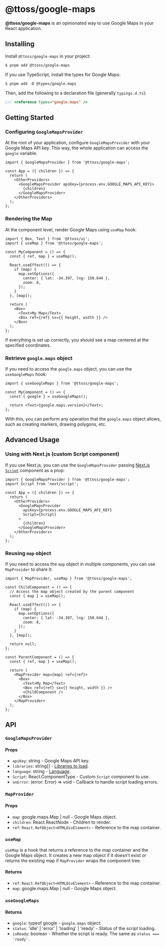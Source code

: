 # @ttoss/google-maps

<strong>@ttoss/google-maps</strong> is an opinionated way to use Google Maps in your React application.

## Installing

Install `@ttoss/google-maps` in your project:

```shell
$ pnpm add @ttoss/google-maps
```

If you use TypeScript, install the types for Google Maps:

```shell
$ pnpm add -D @types/google.maps
```

Then, add the following to a declaration file (generally `typings.d.ts`):

```typescript title="typings.d.ts"
/// <reference types="google.maps" />
```

## Getting Started

### Configuring `GoogleMapsProvider`

At the root of your application, configure `GoogleMapsProvider` with your Google Maps API key. This way, the whole application can access the `google` variable.

```tsx
import { GoogleMapsProvider } from '@ttoss/google-maps';

const App = ({ children }) => {
  return (
    <OtherProviders>
      <GoogleMapsProvider apiKey={process.env.GOOGLE_MAPS_API_KEY}>
        {children}
      </GoogleMapsProvider>
    </OtherProviders>
  );
};
```

### Rendering the Map

At the component level, render Google Maps using `useMap` hook:

```tsx
import { Box, Text } from '@ttoss/ui';
import { useMap } from '@ttoss/google-maps';

const MyComponent = () => {
  const { ref, map } = useMap();

  React.useEffect(() => {
    if (map) {
      map.setOptions({
        center: { lat: -34.397, lng: 150.644 },
        zoom: 8,
      });
    }
  }, [map]);

  return (
    <Box>
      <Text>My Map</Text>
      <Box ref={ref} sx={{ height, width }} />
    </Box>
  );
};
```

If everything is set up correctly, you should see a map centered at the specified coordinates.

### Retrieve `google.maps` object

If you need to access the `google.maps` object, you can use the `useGoogleMaps` hook:

```tsx
import { useGoogleMaps } from '@ttoss/google-maps';

const MyComponent = () => {
  const { google } = useGoogleMaps();

  return <Text>{google.maps.version}</Text>;
};
```

With this, you can perform any operation that the `google.maps` object allows, such as creating markers, drawing polygons, etc.

## Advanced Usage

### Using with Next.js (custom Script component)

If you use Next.js, you can use the `GoogleMapsProvider` passing [Next.js `Script`](https://nextjs.org/docs/app/api-reference/components/script) component as a prop:

```tsx
import { GoogleMapsProvider } from '@ttoss/google-maps';
import Script from 'next/script';

const App = ({ children }) => {
  return (
    <OtherProviders>
      <GoogleMapsProvider
        apiKey={process.env.GOOGLE_MAPS_API_KEY}
        Script={Script}
      >
        {children}
      </GoogleMapsProvider>
    </OtherProviders>
  );
};
```

### Reusing `map` object

If you need to access the `map` object in multiple components, you can use `MapProvider` to share it:

```tsx
import { MapProvider, useMap } from '@ttoss/google-maps';

const ChildComponent = () => {
  // Access the map object created by the parent component
  const { map } = useMap();

  React.useEffect(() => {
    if (map) {
      map.setOptions({
        center: { lat: -34.397, lng: 150.644 },
        zoom: 8,
      });
    }
  }, [map]);

  return null;
};

const ParentComponent = () => {
  const { ref, map } = useMap();

  return (
    <MapProvider map={map} ref={ref}>
      <Box>
        <Text>My Map</Text>
        <Box ref={ref} sx={{ height, width }} />
        <ChildComponent />
      </Box>
    </MapProvider>
  );
};
```

## API

### `GoogleMapsProvider`

#### Props

- `apiKey`: string - Google Maps API key.
- `libraries`: string[] - [Libraries to load](https://developers.google.com/maps/documentation/javascript/libraries).
- `language`: string - [Language](https://developers.google.com/maps/documentation/javascript/localization).
- `Script`: React.ComponentType - Custom `Script` component to use.
- `onError`: (error: Error) => void - Callback to handle script loading errors.

### `MapProvider`

#### Props

- `map`: google.maps.Map | null - Google Maps object.
- `children`: React.ReactNode - Children to render.
- `ref`: `React.RefObject<HTMLDivElement>` - Reference to the map container.

### `useMap`

`useMap` is a hook that returns a reference to the map container and the Google Maps object. It creates a new map object if it doesn't exist or returns the existing map if `MapProvider` wraps the component tree.

#### Returns

- `ref`: `React.RefObject<HTMLDivElement>` - Reference to the map container.
- `map`: google.maps.Map | null - Google Maps object.

### `useGoogleMaps`

#### Returns

- `google`: typeof google - `google.maps` object.
- `status`: 'idle' | 'error' | 'loading' | 'ready' - Status of the script loading.
- `isReady`: boolean - Whether the script is ready. The same as `status === 'ready'`.

```

```

